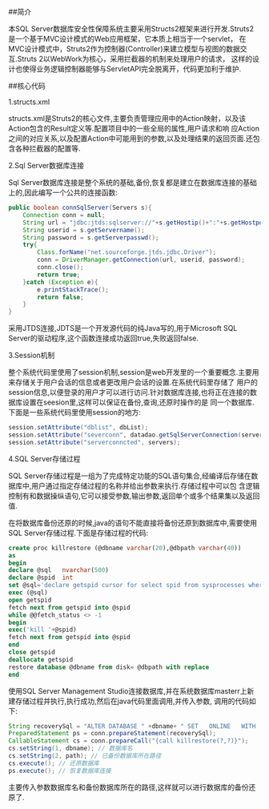 ##简介

本SQL Server数据库安全性保障系统主要采用Structs2框架来进行开发.Struts2是一个基于MVC设计模式的Web应用框架，它本质上相当于一个servlet，
在MVC设计模式中，Struts2作为控制器(Controller)来建立模型与视图的数据交互.Struts 2以WebWork为核心，采用拦截器的机制来处理用户的请求，
这样的设计也使得业务逻辑控制器能够与ServletAPI完全脱离开，代码更加利于维护.


##核心代码

1.structs.xml

structs.xml是Struts2的核心文件,主要负责管理应用中的Action映射，以及该Action包含的Result定义等.配置项目中的一些全局的属性,用户请求和响
应Action之间的对应关系,以及配置Action中可能用到的参数,以及处理结果的返回页面.还包含各种拦截器的配置等.

2.Sql Server数据库连接

Sql Server数据库连接是整个系统的基础,备份,恢复都是建立在数据库连接的基础上的,因此编写一个公共的连接函数:

```Java
public boolean connSqlServer(Servers s){
    Connection conn = null;
    String url = "jdbc:jtds:sqlserver://"+s.getHostip()+":"+s.getHostport()+"/";
    String userid = s.getServername();
    String password = s.getServerpasswd();
    try{
        Class.forName("net.sourceforge.jtds.jdbc.Driver");
        conn = DriverManager.getConnection(url, userid, password);
        conn.close();
        return true;
    }catch (Exception e){
        e.printStackTrace();
        return false;
    }
}
```

采用JTDS连接,JDTS是一个开发源代码的纯Java写的,用于Microsoft SQL Server的驱动程序,这个函数连接成功返回true,失败返回false.

3.Session机制

整个系统代码里使用了session机制,session是web开发里的一个重要概念.主要用来存储关于用户会话的信息或者更改用户会话的设置.在系统代码里存储了
用户的session信息,以便登录的用户才可以进行访问.针对数据库连接,也将正在连接的数据库设置在seesion里,这样可以保证在备份,查询,还原时操作的是
同一个数据库.下面是一些系统代码里使用session的地方:

```java
session.setAttribute("dblist", dbList);
session.setAttribute("severconn", datadao.getSqlServerConnection(servers));
session.setAttribute("serverconncted", servers);
```

4.SQL Server存储过程

SQL Server存储过程是一组为了完成特定功能的SQL语句集合,经编译后存储在数据库中,用户通过指定存储过程的名称并给出参数来执行.存储过程中可以包
含逻辑控制有和数据操纵语句,它可以接受参数,输出参数,返回单个或多个结果集以及返回值.

在将数据库备份还原的时候,java的语句不能直接将备份还原到数据库中,需要使用SQL Server存储过程.下面是存储过程的代码:

```sql
create proc killrestore (@dbname varchar(20),@dbpath varchar(40))
as
begin
declare @sql   nvarchar(500)
declare @spid  int
set @sql='declare getspid cursor for select spid from sysprocesses where dbid=db_id('''+@dbname+''')'
exec (@sql)
open getspid
fetch next from getspid into @spid
while @@fetch_status <> -1
begin
exec('kill '+@spid)
fetch next from getspid into @spid
end
close getspid
deallocate getspid
restore database @dbname from disk= @dbpath with replace
end
```

使用SQL Server Management Studio连接数据库,并在系统数据库masterr上新建存储过程并执行,执行成功,然后在java代码里面调用,并传入参数,
调用的代码如下:

```java
String recoverySql = "ALTER DATABASE " +dbname+ " SET   ONLINE   WITH   ROLLBACK   IMMEDIATE";// 恢复所有连接
PreparedStatement ps = conn.prepareStatement(recoverySql);
CallableStatement cs = conn.prepareCall("{call killrestore(?,?)}");
cs.setString(1, dbname); // 数据库名
cs.setString(2, path); // 已备份数据库所在路径
cs.execute(); // 还原数据库
ps.execute(); // 恢复数据库连接
```

主要传入参数数据库名和备份数据库所在的路径,这样就可以进行数据库的备份还原了.